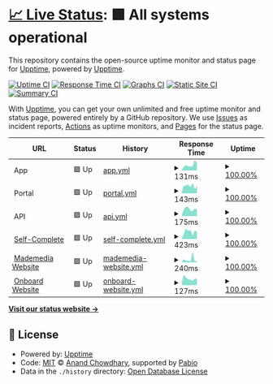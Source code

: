 # [📈 Live Status](https://demo.upptime.js.org): <!--live status--> **🟩 All systems operational**

This repository contains the open-source uptime monitor and status page for [Upptime](https://upptime.js.org), powered by [Upptime](https://github.com/upptime/upptime).

[![Uptime CI](https://github.com/MadeMediaCorp/system-status/workflows/Uptime%20CI/badge.svg)](https://github.com/MadeMediaCorp/system-status/actions?query=workflow%3A%22Uptime+CI%22)
[![Response Time CI](https://github.com/MadeMediaCorp/system-status/workflows/Response%20Time%20CI/badge.svg)](https://github.com/MadeMediaCorp/system-status/actions?query=workflow%3A%22Response+Time+CI%22)
[![Graphs CI](https://github.com/MadeMediaCorp/system-status/workflows/Graphs%20CI/badge.svg)](https://github.com/MadeMediaCorp/system-status/actions?query=workflow%3A%22Graphs+CI%22)
[![Static Site CI](https://github.com/MadeMediaCorp/system-status/workflows/Static%20Site%20CI/badge.svg)](https://github.com/MadeMediaCorp/system-status/actions?query=workflow%3A%22Static+Site+CI%22)
[![Summary CI](https://github.com/MadeMediaCorp/system-status/workflows/Summary%20CI/badge.svg)](https://github.com/MadeMediaCorp/system-status/actions?query=workflow%3A%22Summary+CI%22)

With [Upptime](https://upptime.js.org), you can get your own unlimited and free uptime monitor and status page, powered entirely by a GitHub repository. We use [Issues](https://github.com/upptime/upptime/issues) as incident reports, [Actions](https://github.com/MadeMediaCorp/system-status/actions) as uptime monitors, and [Pages](https://demo.upptime.js.org) for the status page.

<!--start: status pages-->
<!-- This summary is generated by Upptime (https://github.com/upptime/upptime) -->
<!-- Do not edit this manually, your changes will be overwritten -->
<!-- prettier-ignore -->
| URL | Status | History | Response Time | Uptime |
| --- | ------ | ------- | ------------- | ------ |
| <img alt="" src="https://icons.duckduckgo.com/ip3/null.ico" height="13"> App | 🟩 Up | [app.yml](https://github.com/MadeMediaCorp/system-status/commits/HEAD/history/app.yml) | <details><summary><img alt="Response time graph" src="./graphs/app/response-time-week.png" height="20"> 131ms</summary><br><a href="https://status.onboardapp.co/history/app"><img alt="Response time 134" src="https://img.shields.io/endpoint?url=https%3A%2F%2Fraw.githubusercontent.com%2FMadeMediaCorp%2Fsystem-status%2FHEAD%2Fapi%2Fapp%2Fresponse-time.json"></a><br><a href="https://status.onboardapp.co/history/app"><img alt="24-hour response time 159" src="https://img.shields.io/endpoint?url=https%3A%2F%2Fraw.githubusercontent.com%2FMadeMediaCorp%2Fsystem-status%2FHEAD%2Fapi%2Fapp%2Fresponse-time-day.json"></a><br><a href="https://status.onboardapp.co/history/app"><img alt="7-day response time 131" src="https://img.shields.io/endpoint?url=https%3A%2F%2Fraw.githubusercontent.com%2FMadeMediaCorp%2Fsystem-status%2FHEAD%2Fapi%2Fapp%2Fresponse-time-week.json"></a><br><a href="https://status.onboardapp.co/history/app"><img alt="30-day response time 145" src="https://img.shields.io/endpoint?url=https%3A%2F%2Fraw.githubusercontent.com%2FMadeMediaCorp%2Fsystem-status%2FHEAD%2Fapi%2Fapp%2Fresponse-time-month.json"></a><br><a href="https://status.onboardapp.co/history/app"><img alt="1-year response time 139" src="https://img.shields.io/endpoint?url=https%3A%2F%2Fraw.githubusercontent.com%2FMadeMediaCorp%2Fsystem-status%2FHEAD%2Fapi%2Fapp%2Fresponse-time-year.json"></a></details> | <details><summary><a href="https://status.onboardapp.co/history/app">100.00%</a></summary><a href="https://status.onboardapp.co/history/app"><img alt="All-time uptime 100.00%" src="https://img.shields.io/endpoint?url=https%3A%2F%2Fraw.githubusercontent.com%2FMadeMediaCorp%2Fsystem-status%2FHEAD%2Fapi%2Fapp%2Fuptime.json"></a><br><a href="https://status.onboardapp.co/history/app"><img alt="24-hour uptime 100.00%" src="https://img.shields.io/endpoint?url=https%3A%2F%2Fraw.githubusercontent.com%2FMadeMediaCorp%2Fsystem-status%2FHEAD%2Fapi%2Fapp%2Fuptime-day.json"></a><br><a href="https://status.onboardapp.co/history/app"><img alt="7-day uptime 100.00%" src="https://img.shields.io/endpoint?url=https%3A%2F%2Fraw.githubusercontent.com%2FMadeMediaCorp%2Fsystem-status%2FHEAD%2Fapi%2Fapp%2Fuptime-week.json"></a><br><a href="https://status.onboardapp.co/history/app"><img alt="30-day uptime 100.00%" src="https://img.shields.io/endpoint?url=https%3A%2F%2Fraw.githubusercontent.com%2FMadeMediaCorp%2Fsystem-status%2FHEAD%2Fapi%2Fapp%2Fuptime-month.json"></a><br><a href="https://status.onboardapp.co/history/app"><img alt="1-year uptime 100.00%" src="https://img.shields.io/endpoint?url=https%3A%2F%2Fraw.githubusercontent.com%2FMadeMediaCorp%2Fsystem-status%2FHEAD%2Fapi%2Fapp%2Fuptime-year.json"></a></details>
| <img alt="" src="https://icons.duckduckgo.com/ip3/null.ico" height="13"> Portal | 🟩 Up | [portal.yml](https://github.com/MadeMediaCorp/system-status/commits/HEAD/history/portal.yml) | <details><summary><img alt="Response time graph" src="./graphs/portal/response-time-week.png" height="20"> 143ms</summary><br><a href="https://status.onboardapp.co/history/portal"><img alt="Response time 194" src="https://img.shields.io/endpoint?url=https%3A%2F%2Fraw.githubusercontent.com%2FMadeMediaCorp%2Fsystem-status%2FHEAD%2Fapi%2Fportal%2Fresponse-time.json"></a><br><a href="https://status.onboardapp.co/history/portal"><img alt="24-hour response time 137" src="https://img.shields.io/endpoint?url=https%3A%2F%2Fraw.githubusercontent.com%2FMadeMediaCorp%2Fsystem-status%2FHEAD%2Fapi%2Fportal%2Fresponse-time-day.json"></a><br><a href="https://status.onboardapp.co/history/portal"><img alt="7-day response time 143" src="https://img.shields.io/endpoint?url=https%3A%2F%2Fraw.githubusercontent.com%2FMadeMediaCorp%2Fsystem-status%2FHEAD%2Fapi%2Fportal%2Fresponse-time-week.json"></a><br><a href="https://status.onboardapp.co/history/portal"><img alt="30-day response time 162" src="https://img.shields.io/endpoint?url=https%3A%2F%2Fraw.githubusercontent.com%2FMadeMediaCorp%2Fsystem-status%2FHEAD%2Fapi%2Fportal%2Fresponse-time-month.json"></a><br><a href="https://status.onboardapp.co/history/portal"><img alt="1-year response time 198" src="https://img.shields.io/endpoint?url=https%3A%2F%2Fraw.githubusercontent.com%2FMadeMediaCorp%2Fsystem-status%2FHEAD%2Fapi%2Fportal%2Fresponse-time-year.json"></a></details> | <details><summary><a href="https://status.onboardapp.co/history/portal">100.00%</a></summary><a href="https://status.onboardapp.co/history/portal"><img alt="All-time uptime 99.99%" src="https://img.shields.io/endpoint?url=https%3A%2F%2Fraw.githubusercontent.com%2FMadeMediaCorp%2Fsystem-status%2FHEAD%2Fapi%2Fportal%2Fuptime.json"></a><br><a href="https://status.onboardapp.co/history/portal"><img alt="24-hour uptime 100.00%" src="https://img.shields.io/endpoint?url=https%3A%2F%2Fraw.githubusercontent.com%2FMadeMediaCorp%2Fsystem-status%2FHEAD%2Fapi%2Fportal%2Fuptime-day.json"></a><br><a href="https://status.onboardapp.co/history/portal"><img alt="7-day uptime 100.00%" src="https://img.shields.io/endpoint?url=https%3A%2F%2Fraw.githubusercontent.com%2FMadeMediaCorp%2Fsystem-status%2FHEAD%2Fapi%2Fportal%2Fuptime-week.json"></a><br><a href="https://status.onboardapp.co/history/portal"><img alt="30-day uptime 100.00%" src="https://img.shields.io/endpoint?url=https%3A%2F%2Fraw.githubusercontent.com%2FMadeMediaCorp%2Fsystem-status%2FHEAD%2Fapi%2Fportal%2Fuptime-month.json"></a><br><a href="https://status.onboardapp.co/history/portal"><img alt="1-year uptime 99.99%" src="https://img.shields.io/endpoint?url=https%3A%2F%2Fraw.githubusercontent.com%2FMadeMediaCorp%2Fsystem-status%2FHEAD%2Fapi%2Fportal%2Fuptime-year.json"></a></details>
| <img alt="" src="https://icons.duckduckgo.com/ip3/null.ico" height="13"> API | 🟩 Up | [api.yml](https://github.com/MadeMediaCorp/system-status/commits/HEAD/history/api.yml) | <details><summary><img alt="Response time graph" src="./graphs/api/response-time-week.png" height="20"> 175ms</summary><br><a href="https://status.onboardapp.co/history/api"><img alt="Response time 186" src="https://img.shields.io/endpoint?url=https%3A%2F%2Fraw.githubusercontent.com%2FMadeMediaCorp%2Fsystem-status%2FHEAD%2Fapi%2Fapi%2Fresponse-time.json"></a><br><a href="https://status.onboardapp.co/history/api"><img alt="24-hour response time 172" src="https://img.shields.io/endpoint?url=https%3A%2F%2Fraw.githubusercontent.com%2FMadeMediaCorp%2Fsystem-status%2FHEAD%2Fapi%2Fapi%2Fresponse-time-day.json"></a><br><a href="https://status.onboardapp.co/history/api"><img alt="7-day response time 175" src="https://img.shields.io/endpoint?url=https%3A%2F%2Fraw.githubusercontent.com%2FMadeMediaCorp%2Fsystem-status%2FHEAD%2Fapi%2Fapi%2Fresponse-time-week.json"></a><br><a href="https://status.onboardapp.co/history/api"><img alt="30-day response time 171" src="https://img.shields.io/endpoint?url=https%3A%2F%2Fraw.githubusercontent.com%2FMadeMediaCorp%2Fsystem-status%2FHEAD%2Fapi%2Fapi%2Fresponse-time-month.json"></a><br><a href="https://status.onboardapp.co/history/api"><img alt="1-year response time 190" src="https://img.shields.io/endpoint?url=https%3A%2F%2Fraw.githubusercontent.com%2FMadeMediaCorp%2Fsystem-status%2FHEAD%2Fapi%2Fapi%2Fresponse-time-year.json"></a></details> | <details><summary><a href="https://status.onboardapp.co/history/api">100.00%</a></summary><a href="https://status.onboardapp.co/history/api"><img alt="All-time uptime 100.00%" src="https://img.shields.io/endpoint?url=https%3A%2F%2Fraw.githubusercontent.com%2FMadeMediaCorp%2Fsystem-status%2FHEAD%2Fapi%2Fapi%2Fuptime.json"></a><br><a href="https://status.onboardapp.co/history/api"><img alt="24-hour uptime 100.00%" src="https://img.shields.io/endpoint?url=https%3A%2F%2Fraw.githubusercontent.com%2FMadeMediaCorp%2Fsystem-status%2FHEAD%2Fapi%2Fapi%2Fuptime-day.json"></a><br><a href="https://status.onboardapp.co/history/api"><img alt="7-day uptime 100.00%" src="https://img.shields.io/endpoint?url=https%3A%2F%2Fraw.githubusercontent.com%2FMadeMediaCorp%2Fsystem-status%2FHEAD%2Fapi%2Fapi%2Fuptime-week.json"></a><br><a href="https://status.onboardapp.co/history/api"><img alt="30-day uptime 100.00%" src="https://img.shields.io/endpoint?url=https%3A%2F%2Fraw.githubusercontent.com%2FMadeMediaCorp%2Fsystem-status%2FHEAD%2Fapi%2Fapi%2Fuptime-month.json"></a><br><a href="https://status.onboardapp.co/history/api"><img alt="1-year uptime 100.00%" src="https://img.shields.io/endpoint?url=https%3A%2F%2Fraw.githubusercontent.com%2FMadeMediaCorp%2Fsystem-status%2FHEAD%2Fapi%2Fapi%2Fuptime-year.json"></a></details>
| <img alt="" src="https://icons.duckduckgo.com/ip3/complete.onboardapp.co.ico" height="13"> [Self-Complete](https://complete.onboardapp.co/en.html) | 🟩 Up | [self-complete.yml](https://github.com/MadeMediaCorp/system-status/commits/HEAD/history/self-complete.yml) | <details><summary><img alt="Response time graph" src="./graphs/self-complete/response-time-week.png" height="20"> 423ms</summary><br><a href="https://status.onboardapp.co/history/self-complete"><img alt="Response time 442" src="https://img.shields.io/endpoint?url=https%3A%2F%2Fraw.githubusercontent.com%2FMadeMediaCorp%2Fsystem-status%2FHEAD%2Fapi%2Fself-complete%2Fresponse-time.json"></a><br><a href="https://status.onboardapp.co/history/self-complete"><img alt="24-hour response time 412" src="https://img.shields.io/endpoint?url=https%3A%2F%2Fraw.githubusercontent.com%2FMadeMediaCorp%2Fsystem-status%2FHEAD%2Fapi%2Fself-complete%2Fresponse-time-day.json"></a><br><a href="https://status.onboardapp.co/history/self-complete"><img alt="7-day response time 423" src="https://img.shields.io/endpoint?url=https%3A%2F%2Fraw.githubusercontent.com%2FMadeMediaCorp%2Fsystem-status%2FHEAD%2Fapi%2Fself-complete%2Fresponse-time-week.json"></a><br><a href="https://status.onboardapp.co/history/self-complete"><img alt="30-day response time 400" src="https://img.shields.io/endpoint?url=https%3A%2F%2Fraw.githubusercontent.com%2FMadeMediaCorp%2Fsystem-status%2FHEAD%2Fapi%2Fself-complete%2Fresponse-time-month.json"></a><br><a href="https://status.onboardapp.co/history/self-complete"><img alt="1-year response time 454" src="https://img.shields.io/endpoint?url=https%3A%2F%2Fraw.githubusercontent.com%2FMadeMediaCorp%2Fsystem-status%2FHEAD%2Fapi%2Fself-complete%2Fresponse-time-year.json"></a></details> | <details><summary><a href="https://status.onboardapp.co/history/self-complete">100.00%</a></summary><a href="https://status.onboardapp.co/history/self-complete"><img alt="All-time uptime 99.98%" src="https://img.shields.io/endpoint?url=https%3A%2F%2Fraw.githubusercontent.com%2FMadeMediaCorp%2Fsystem-status%2FHEAD%2Fapi%2Fself-complete%2Fuptime.json"></a><br><a href="https://status.onboardapp.co/history/self-complete"><img alt="24-hour uptime 100.00%" src="https://img.shields.io/endpoint?url=https%3A%2F%2Fraw.githubusercontent.com%2FMadeMediaCorp%2Fsystem-status%2FHEAD%2Fapi%2Fself-complete%2Fuptime-day.json"></a><br><a href="https://status.onboardapp.co/history/self-complete"><img alt="7-day uptime 100.00%" src="https://img.shields.io/endpoint?url=https%3A%2F%2Fraw.githubusercontent.com%2FMadeMediaCorp%2Fsystem-status%2FHEAD%2Fapi%2Fself-complete%2Fuptime-week.json"></a><br><a href="https://status.onboardapp.co/history/self-complete"><img alt="30-day uptime 100.00%" src="https://img.shields.io/endpoint?url=https%3A%2F%2Fraw.githubusercontent.com%2FMadeMediaCorp%2Fsystem-status%2FHEAD%2Fapi%2Fself-complete%2Fuptime-month.json"></a><br><a href="https://status.onboardapp.co/history/self-complete"><img alt="1-year uptime 100.00%" src="https://img.shields.io/endpoint?url=https%3A%2F%2Fraw.githubusercontent.com%2FMadeMediaCorp%2Fsystem-status%2FHEAD%2Fapi%2Fself-complete%2Fuptime-year.json"></a></details>
| <img alt="" src="https://icons.duckduckgo.com/ip3/mademedia.tech.ico" height="13"> [Mademedia Website](https://mademedia.tech) | 🟩 Up | [mademedia-website.yml](https://github.com/MadeMediaCorp/system-status/commits/HEAD/history/mademedia-website.yml) | <details><summary><img alt="Response time graph" src="./graphs/mademedia-website/response-time-week.png" height="20"> 240ms</summary><br><a href="https://status.onboardapp.co/history/mademedia-website"><img alt="Response time 130" src="https://img.shields.io/endpoint?url=https%3A%2F%2Fraw.githubusercontent.com%2FMadeMediaCorp%2Fsystem-status%2FHEAD%2Fapi%2Fmademedia-website%2Fresponse-time.json"></a><br><a href="https://status.onboardapp.co/history/mademedia-website"><img alt="24-hour response time 128" src="https://img.shields.io/endpoint?url=https%3A%2F%2Fraw.githubusercontent.com%2FMadeMediaCorp%2Fsystem-status%2FHEAD%2Fapi%2Fmademedia-website%2Fresponse-time-day.json"></a><br><a href="https://status.onboardapp.co/history/mademedia-website"><img alt="7-day response time 240" src="https://img.shields.io/endpoint?url=https%3A%2F%2Fraw.githubusercontent.com%2FMadeMediaCorp%2Fsystem-status%2FHEAD%2Fapi%2Fmademedia-website%2Fresponse-time-week.json"></a><br><a href="https://status.onboardapp.co/history/mademedia-website"><img alt="30-day response time 173" src="https://img.shields.io/endpoint?url=https%3A%2F%2Fraw.githubusercontent.com%2FMadeMediaCorp%2Fsystem-status%2FHEAD%2Fapi%2Fmademedia-website%2Fresponse-time-month.json"></a><br><a href="https://status.onboardapp.co/history/mademedia-website"><img alt="1-year response time 134" src="https://img.shields.io/endpoint?url=https%3A%2F%2Fraw.githubusercontent.com%2FMadeMediaCorp%2Fsystem-status%2FHEAD%2Fapi%2Fmademedia-website%2Fresponse-time-year.json"></a></details> | <details><summary><a href="https://status.onboardapp.co/history/mademedia-website">100.00%</a></summary><a href="https://status.onboardapp.co/history/mademedia-website"><img alt="All-time uptime 100.00%" src="https://img.shields.io/endpoint?url=https%3A%2F%2Fraw.githubusercontent.com%2FMadeMediaCorp%2Fsystem-status%2FHEAD%2Fapi%2Fmademedia-website%2Fuptime.json"></a><br><a href="https://status.onboardapp.co/history/mademedia-website"><img alt="24-hour uptime 100.00%" src="https://img.shields.io/endpoint?url=https%3A%2F%2Fraw.githubusercontent.com%2FMadeMediaCorp%2Fsystem-status%2FHEAD%2Fapi%2Fmademedia-website%2Fuptime-day.json"></a><br><a href="https://status.onboardapp.co/history/mademedia-website"><img alt="7-day uptime 100.00%" src="https://img.shields.io/endpoint?url=https%3A%2F%2Fraw.githubusercontent.com%2FMadeMediaCorp%2Fsystem-status%2FHEAD%2Fapi%2Fmademedia-website%2Fuptime-week.json"></a><br><a href="https://status.onboardapp.co/history/mademedia-website"><img alt="30-day uptime 100.00%" src="https://img.shields.io/endpoint?url=https%3A%2F%2Fraw.githubusercontent.com%2FMadeMediaCorp%2Fsystem-status%2FHEAD%2Fapi%2Fmademedia-website%2Fuptime-month.json"></a><br><a href="https://status.onboardapp.co/history/mademedia-website"><img alt="1-year uptime 100.00%" src="https://img.shields.io/endpoint?url=https%3A%2F%2Fraw.githubusercontent.com%2FMadeMediaCorp%2Fsystem-status%2FHEAD%2Fapi%2Fmademedia-website%2Fuptime-year.json"></a></details>
| <img alt="" src="https://icons.duckduckgo.com/ip3/onboardapp.co.ico" height="13"> [Onboard Website](https://onboardapp.co) | 🟩 Up | [onboard-website.yml](https://github.com/MadeMediaCorp/system-status/commits/HEAD/history/onboard-website.yml) | <details><summary><img alt="Response time graph" src="./graphs/onboard-website/response-time-week.png" height="20"> 127ms</summary><br><a href="https://status.onboardapp.co/history/onboard-website"><img alt="Response time 113" src="https://img.shields.io/endpoint?url=https%3A%2F%2Fraw.githubusercontent.com%2FMadeMediaCorp%2Fsystem-status%2FHEAD%2Fapi%2Fonboard-website%2Fresponse-time.json"></a><br><a href="https://status.onboardapp.co/history/onboard-website"><img alt="24-hour response time 120" src="https://img.shields.io/endpoint?url=https%3A%2F%2Fraw.githubusercontent.com%2FMadeMediaCorp%2Fsystem-status%2FHEAD%2Fapi%2Fonboard-website%2Fresponse-time-day.json"></a><br><a href="https://status.onboardapp.co/history/onboard-website"><img alt="7-day response time 127" src="https://img.shields.io/endpoint?url=https%3A%2F%2Fraw.githubusercontent.com%2FMadeMediaCorp%2Fsystem-status%2FHEAD%2Fapi%2Fonboard-website%2Fresponse-time-week.json"></a><br><a href="https://status.onboardapp.co/history/onboard-website"><img alt="30-day response time 128" src="https://img.shields.io/endpoint?url=https%3A%2F%2Fraw.githubusercontent.com%2FMadeMediaCorp%2Fsystem-status%2FHEAD%2Fapi%2Fonboard-website%2Fresponse-time-month.json"></a><br><a href="https://status.onboardapp.co/history/onboard-website"><img alt="1-year response time 116" src="https://img.shields.io/endpoint?url=https%3A%2F%2Fraw.githubusercontent.com%2FMadeMediaCorp%2Fsystem-status%2FHEAD%2Fapi%2Fonboard-website%2Fresponse-time-year.json"></a></details> | <details><summary><a href="https://status.onboardapp.co/history/onboard-website">100.00%</a></summary><a href="https://status.onboardapp.co/history/onboard-website"><img alt="All-time uptime 100.00%" src="https://img.shields.io/endpoint?url=https%3A%2F%2Fraw.githubusercontent.com%2FMadeMediaCorp%2Fsystem-status%2FHEAD%2Fapi%2Fonboard-website%2Fuptime.json"></a><br><a href="https://status.onboardapp.co/history/onboard-website"><img alt="24-hour uptime 100.00%" src="https://img.shields.io/endpoint?url=https%3A%2F%2Fraw.githubusercontent.com%2FMadeMediaCorp%2Fsystem-status%2FHEAD%2Fapi%2Fonboard-website%2Fuptime-day.json"></a><br><a href="https://status.onboardapp.co/history/onboard-website"><img alt="7-day uptime 100.00%" src="https://img.shields.io/endpoint?url=https%3A%2F%2Fraw.githubusercontent.com%2FMadeMediaCorp%2Fsystem-status%2FHEAD%2Fapi%2Fonboard-website%2Fuptime-week.json"></a><br><a href="https://status.onboardapp.co/history/onboard-website"><img alt="30-day uptime 100.00%" src="https://img.shields.io/endpoint?url=https%3A%2F%2Fraw.githubusercontent.com%2FMadeMediaCorp%2Fsystem-status%2FHEAD%2Fapi%2Fonboard-website%2Fuptime-month.json"></a><br><a href="https://status.onboardapp.co/history/onboard-website"><img alt="1-year uptime 100.00%" src="https://img.shields.io/endpoint?url=https%3A%2F%2Fraw.githubusercontent.com%2FMadeMediaCorp%2Fsystem-status%2FHEAD%2Fapi%2Fonboard-website%2Fuptime-year.json"></a></details>

<!--end: status pages-->

[**Visit our status website →**](https://demo.upptime.js.org)

## 📄 License

- Powered by: [Upptime](https://github.com/upptime/upptime)
- Code: [MIT](./LICENSE) © [Anand Chowdhary](https://anandchowdhary.com), supported by [Pabio](https://pabio.com)
- Data in the `./history` directory: [Open Database License](https://opendatacommons.org/licenses/odbl/1-0/)
